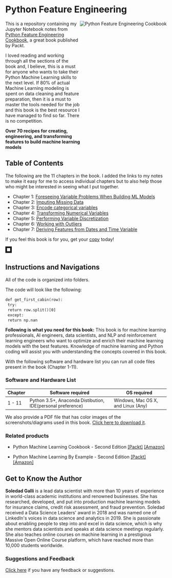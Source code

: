 # Python Feature Engineering

<a href="https://www.packtpub.com/data/python-feature-engineering-cookbook?utm_source=github&utm_medium=repository&utm_campaign=9781789806311"><img src="https://www.packtpub.com/media/catalog/product/cache/e4d64343b1bc593f1c5348fe05efa4a6/9/7/9781789806311-original.jpeg" alt="Python Feature Engineering Cookbook" height="450px" align="right"></a>

This is a repository containing my Jupyter Notebook notes from [Python Feature Engineering Cookbook](https://www.packtpub.com/data/python-feature-engineering-cookbook?utm_source=github&utm_medium=repository&utm_campaign=9781789806311), a great book published by Packt. 

I loved reading and working through all the sections of the book and, I believe, this is a must for anyone who wants to take their Python Machine Learning skills to the next level. If 80% of actual Machine Learning modeling is spent on data cleaning and feature preparation, then it is a must to master the tools needed for the job and this book is the best resource I have managed to find so far. There is no competition. 

**Over 70 recipes for creating, engineering, and transforming features to build machine learning models**

## Table of Contents
The following are the 11 chapters in the book. I added the links to my notes to make it easy for me to access individual chapters but to also help those who might be interested in seeing what I put together. 

* Chapter 1: [Foreseeing Variable Problems When Building ML Models](https://github.com/harera3/Python_Feature_Engineering/blob/master/01_Foreseeing_Variable_Problems.ipynb)
* Chapter 2: [Imputing Missing Data](https://github.com/harera3/Python_Feature_Engineering/blob/master/02_Imputing_Missing_Data.ipynb)
* Chapter 3: [Encode categorical variables](https://github.com/harera3/Python_Feature_Engineering/blob/master/03_Encoding_Categorical_Variables.ipynb)
* Chapter 4: [Transforming Numerical Variables](https://github.com/harera3/Python_Feature_Engineering/blob/master/04_Transforming_Numerical_Variables.ipynb)
* Chapter 5: [Performing Variable Discretization](https://github.com/harera3/Python_Feature_Engineering/blob/master/05_Performing_Variable_Discretization.ipynb)
* Chapter 6: [Working with Outliers](https://github.com/harera3/Python_Feature_Engineering/blob/master/06_Working-with_Outliers.ipynb)
* Chapter 7: [Deriving Features from Dates and Time Variable](https://github.com/harera3/Python_Feature_Engineering/blob/master/07_Dates_and_Time_Variables.ipynb)

If you feel this book is for you, get your [copy](https://www.amazon.com/dp/1789806313) today!

<a href="https://www.packtpub.com/?utm_source=github&utm_medium=banner&utm_campaign=GitHubBanner"><img src="https://raw.githubusercontent.com/PacktPublishing/GitHub/master/GitHub.png" alt="https://www.packtpub.com/" border="5" /></a>

## Instructions and Navigations
All of the code is organized into folders.

The code will look like the following:
```
def get_first_cabin(row):
 try:
 return row.split()[0]
 except:
 return np.nan
```

**Following is what you need for this book:**
This book is for machine learning professionals, AI engineers, data scientists, and NLP and reinforcement learning engineers who want to optimize and enrich their machine learning models with the best features. Knowledge of machine learning and Python coding will assist you with understanding the concepts covered in this book.

With the following software and hardware list you can run all code files present in the book (Chapter 1-11).

### Software and Hardware List

| Chapter  | Software required                                                                    | OS required                        |
| -------- | -------------------------------------------------------------------------------------| -----------------------------------|
| 1 - 11   |   Python 3.5+, Anaconda Distibution, IDE(personal preference)                        | Windows, Mac OS X, and Linux (Any) |

We also provide a PDF file that has color images of the screenshots/diagrams used in this book. [Click here to download it](https://static.packt-cdn.com/downloads/9781789806311_ColorImages.pdf).


### Related products <Other books you may enjoy>
* Python Machine Learning Cookbook - Second Edition [[Packt]](https://www.packtpub.com/big-data-and-business-intelligence/python-machine-learning-cookbook-second-edition-0?utm_source=github&utm_medium=repository&utm_campaign=9781789808452) [[Amazon]](https://www.amazon.com/Python-Machine-Learning-Cookbook-real-world/dp/1789808456)

* Python Machine Learning By Example - Second Edition [[Packt]](https://www.packtpub.com/big-data-and-business-intelligence/python-machine-learning-example-second-edition?utm_source=github&utm_medium=repository&utm_campaign=9781789616729) [[Amazon]](https://www.amazon.com/Python-Machine-Learning-Example-intelligent/dp/1789616727)

## Get to Know the Author
**Soledad Galli**
is a lead data scientist with more than 10 years of experience in world-class academic institutions and renowned businesses. She has researched, developed, and put into production machine learning models for insurance claims, credit risk assessment, and fraud prevention. Soledad received a Data Science Leaders' award in 2018 and was named one of LinkedIn's voices in data science and analytics in 2019. She is passionate about enabling people to step into and excel in data science, which is why she mentors data scientists and speaks at data science meetings regularly. She also teaches online courses on machine learning in a prestigious Massive Open Online Course platform, which have reached more than 10,000 students worldwide.

### Suggestions and Feedback
[Click here](https://docs.google.com/forms/d/e/1FAIpQLSdy7dATC6QmEL81FIUuymZ0Wy9vH1jHkvpY57OiMeKGqib_Ow/viewform) if you have any feedback or suggestions.
